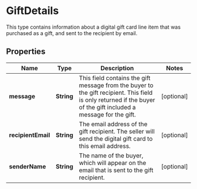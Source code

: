 

# GiftDetails

This type contains information about a digital gift card line item that was purchased as a gift, and sent to the recipient by email.

## Properties

Name | Type | Description | Notes
------------ | ------------- | ------------- | -------------
**message** | **String** | This field contains the gift message from the buyer to the gift recipient. This field is only returned if the buyer of the gift included a message for the gift. |  [optional]
**recipientEmail** | **String** | The email address of the gift recipient. The seller will send the digital gift card to this email address. |  [optional]
**senderName** | **String** | The name of the buyer, which will appear on the email that is sent to the gift recipient. |  [optional]



